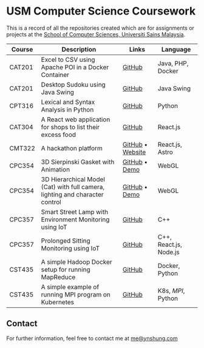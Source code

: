 # USM Computer Science Coursework

This is a record of all the repositories created which are for assignments or projects at the [School of Computer Sciences, Universiti Sains Malaysia](http://cs.usm.my).

| Course | Description | Links | Language |
|---|---|---|---|
| CAT201 | Excel to CSV using Apache POI in a Docker Container | [GitHub](https://github.com/ynshung/Excel2CSV-poi) | Java, PHP, Docker |
| CAT201 | Desktop Sudoku using Java Swing | [GitHub](https://github.com/ynshung/sudoku-swing) | Java Swing |
| CPT316 | Lexical and Syntax Analysis in Python | [GitHub](https://github.com/ahdeanlau/CPT316_Assignment_1) | Python |
| CAT304 | A React web application for shops to list their excess food | [GitHub](https://github.com/ynshung/sustainabite) | React.js |
| CMT322 | A hackathon platform | [GitHub](https://github.com/ynshung/veehac) • [Website](https://veehac.pages.dev/) | React.js, Astro |
| CPC354 | 3D Sierpinski Gasket with Animation | [GitHub](https://github.com/ynshung/WebGL-3D-Gasket) • [Demo](https://ynshung.github.io/WebGL-3D-Gasket) | WebGL |
| CPC354 | 3D Hierarchical Model (Cat) with full camera, lighting and character control | [GitHub](https://github.com/ynshung/WebGL-3D-Hierarchical) • [Demo](https://ynshung.github.io/WebGL-3D-Hierarchical) | WebGL |
| CPC357 | Smart Street Lamp with Environment Monitoring using IoT | [GitHub](https://github.com/ynshung/smart-street-lamp-iot) | C++ |
| CPC357 | Prolonged Sitting Monitoring using IoT | [GitHub](https://github.com/ynshung/prolonged-sitting-monitoring-iot) | C++, React.js, Node.js |
| CST435 | A simple Hadoop Docker setup for running MapReduce | [GitHub](https://github.com/ynshung/hadoop-docker) | Docker, Python |
| CST435 | A simple example of running MPI program on Kubernetes | [GitHub](https://github.com/ynshung/mpi-kubernetes) | K8s, *MPI*, Python |

## Contact
For further information, feel free to contact me at me@ynshung.com
